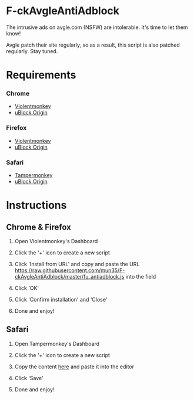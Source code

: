 # F-ckAvgleAntiAdblock
The intrusive ads on avgle.com (NSFW) are intolerable. It's time to let them know!

Avgle patch their site regularly, so as a result, this script is also patched regularly. Stay tuned.

# Requirements
### Chrome
* [Violentmonkey](https://chrome.google.com/webstore/detail/violentmonkey/jinjaccalgkegednnccohejagnlnfdag?hl=en)
* [uBlock Origin](https://www.ublock.org/)

### Firefox
* [Violentmonkey](https://addons.mozilla.org/en-US/firefox/addon/violentmonkey/)
* [uBlock Origin](https://www.ublock.org/)

### Safari
* [Tampermonkey](http://tampermonkey.net/?browser=safari)
* [uBlock Origin](https://www.ublock.org/)

# Instructions

## Chrome & Firefox

1. Open Violentmonkey's Dashboard

2. Click the '+' icon to create a new script

3. Click 'Install from URL' and copy and paste the URL https://raw.githubusercontent.com/mun35/F-ckAvgleAntiAdblock/master/fu_antiadblock.js into the field

4. Click 'OK'

5. Click 'Confirm installation' and 'Close'

6. Done and enjoy!

## Safari

1. Open Tampermonkey's Dashboard

2. Click the '+' icon to create a new script

3. Copy the content [here](https://raw.githubusercontent.com/mun35/F-ckAvgleAntiAdblock/master/fu_antiadblock.js) and paste it into the editor

4. Click 'Save'

5. Done and enjoy!
